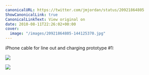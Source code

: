 ```yaml
---
canonicalURL: https://twitter.com/jmjordan/status/20921864805
ShowCanonicalLink: true
CanonicalLinkText: View original on
date: 2010-08-11T22:26:02+00:00
cover:
  image: "/images/20921864805-144125370.jpg"
---
```

iPhone cable for line out and charging prototype #1:  

![](/images/20921864805-144125370.jpg)

![](/images/20921864805-144125374.jpg)